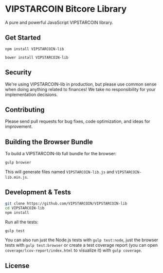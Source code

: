 VIPSTARCOIN Bitcore Library
=======

A pure and powerful JavaScript VIPSTARCOIN library.


## Get Started

```
npm install VIPSTARCOIN-lib
```

```
bower install VIPSTARCOIN-lib
```

## Security

We're using VIPSTARCOIN-lib in production, but please use common sense when doing anything related to finances! We take no responsibility for your implementation decisions.



## Contributing

Please send pull requests for bug fixes, code optimization, and ideas for improvement. 

## Building the Browser Bundle

To build a VIPSTARCOIN-lib full bundle for the browser:

```sh
gulp browser
```

This will generate files named `VIPSTARCOIN-lib.js` and `VIPSTARCOIN-lib.min.js`.

## Development & Tests

```sh
git clone https://github.com/VIPSTARCOIN/VIPSTARCOIN-lib
cd VIPSTARCOIN-lib
npm install
```

Run all the tests:

```sh
gulp test
```

You can also run just the Node.js tests with `gulp test:node`, just the browser tests with `gulp test:browser`
or create a test coverage report (you can open `coverage/lcov-report/index.html` to visualize it) with `gulp coverage`.

## License

